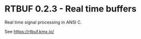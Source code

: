 # RTBUF 0.2.3 - Real time buffers

Real time signal processing in ANSI C.

See https://rtbuf.kmx.io/
